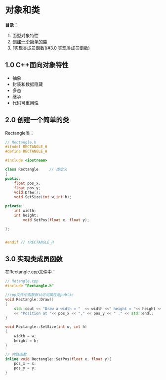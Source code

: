 # 对象和类

**目录：**  
1. 面型对象特性
2. [创建一个简单的类](#创建一个简单的类)
3. [实现类成员函数](#3.0 实现类成员函数)

## 1.0 C++面向对象特性  
- 抽象
- 封装和数据隐藏
- 多态
- 继承
- 代码可重用性

## 2.0 创建一个简单的类
Rectangle类：
``` C++
// Rectangle.h
#ifndef RECTANGLE_H
#define RECTANGLE_H

#include <iostream>

class Rectangle		// 类定义
{
public:
	float pos_x;
	float pos_y;
	void Draw();
	void SetSize(int w,int h);

private:
	int width;
	int height;
        void SetPos(float x, float y);

};


#endif // !RECTANGLE_H
```
## 3.0 实现类成员函数
在Rectangle.cpp文件中：
``` C++
// Retangle.cpp
#include "Rectangle.h"

//cpp文件中函数默认访问属性是public
void Rectangle::Draw()
{
	std::cout << "Draw a width = "  << width <<" height = "<< height <<"  Rectangle,"
	<< "Position at "<< pos_x << "," << pos_y << " ." << std::endl;
}

void Rectangle::SetSize(int w, int h)
{	
	width = w;
	height = h;
}

// 内联函数 
inline void Rectangle::SetPos(float x, float y){
	pos_x = x;
	pos_y = y;
}

```

